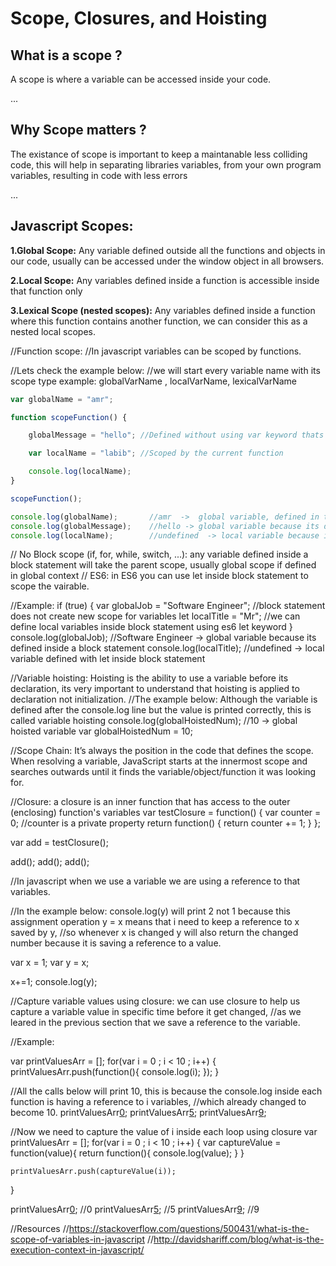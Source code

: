 # Scope, Closures, and Hoisting

## What is a scope ?
A scope is where a variable can be accessed inside your code.

...


## Why Scope matters ?
The existance of scope is important to keep a maintanable less colliding code, this will help in separating libraries variables, from your own program variables, resulting in code with less errors

...


## Javascript Scopes:
**1.Global Scope:** Any variable defined outside all the functions and objects in our code, usually can be accessed under the window object in all browsers.

**2.Local Scope:** Any variables defined inside a function is accessible inside that function only

**3.Lexical Scope (nested scopes):** Any variables defined inside a function where this function contains another function, we can consider this as a nested local scopes.





//Function scope:
//In javascript variables can be scoped by functions.

//Lets check the example below:
//we will start every variable name with its scope type example: globalVarName , localVarName, lexicalVarName

```javascript
var globalName = "amr";

function scopeFunction() {

    globalMessage = "hello"; //Defined without using var keyword thats why its a global variable.

    var localName = "labib"; //Scoped by the current function

    console.log(localName);
}

scopeFunction();

console.log(globalName);       //amr  ->  global variable, defined in the global scope
console.log(globalMessage);    //hello -> global variable because its defined without using var keyword
console.log(localName);        //undefined  -> local variable because its scoped by scopeFunction function
```




// No Block scope (if, for, while, switch, ...): any variable defined inside a block statement will take the parent scope, usually global scope if defined in global context
// ES6: in ES6 you can use let inside block statement to scope the vairable.

//Example:
if (true) {
    var globalJob = "Software Engineer"; //block statement does not create new scope for variables
    let localTitle = "Mr"; //we can define local variables inside block statement using es6 let keyword
}
console.log(globalJob);  //Software Engineer -> global variable because its defined inside a block statement
console.log(localTitle); //undefined ->  local variable defined with let inside block statement



//Variable hoisting: Hoisting is the ability to use a variable before its declaration, its very important to understand that hoisting is applied to declaration not initialization.
//The example below: Although the variable is defined after the console.log line but the value is printed correctly, this is called variable hoisting
console.log(globalHoistedNum); //10 -> global hoisted variable
var globalHoistedNum = 10;


//Scope Chain: It’s always the position in the code that defines the scope. When resolving a variable, JavaScript starts at the innermost scope and searches outwards until it finds the variable/object/function it was looking for.


//Closure: a closure is an inner function that has access to the outer (enclosing) function's variables
var testClosure = function() {
    var counter = 0; //counter is a private property
    return function() {
        return counter += 1;
    }
};

var add = testClosure();

add();
add();
add();



//In javascript when we use a variable we are using a reference to that variables.

//In the example below: console.log(y) will print 2 not 1 because this assignment operation y = x means that i need to keep a reference to x saved by y,
//so whenever x is changed y will also return the changed number because it is saving a reference to a value.

var x = 1;
var y = x;

x+=1;
console.log(y);

//Capture variable values using closure: we can use closure to help us capture a variable value in specific time before it get changed,
//as we leared in the previous section that we save a reference to the variable.

//Example:


var printValuesArr = [];
for(var i = 0 ; i < 10 ; i++)
{
    printValuesArr.push(function(){
        console.log(i);
    });
}

//All the calls below will print 10, this is because the console.log inside each function is having a reference to i variables,
//which already changed to become 10.
printValuesArr[0]();
printValuesArr[5]();
printValuesArr[9]();


//Now we need to capture the value of i inside each loop using closure
var printValuesArr = [];
for(var i = 0 ; i < 10 ; i++)
{
    var captureValue = function(value){
        return function(){
            console.log(value);
        }
    }

    printValuesArr.push(captureValue(i));
}

printValuesArr[0](); //0
printValuesArr[5](); //5
printValuesArr[9](); //9



//Resources
//https://stackoverflow.com/questions/500431/what-is-the-scope-of-variables-in-javascript
//http://davidshariff.com/blog/what-is-the-execution-context-in-javascript/
